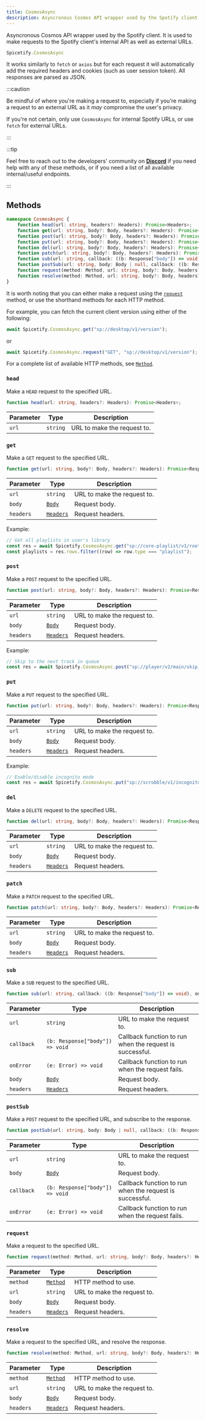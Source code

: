 ```yaml
---
title: CosmosAsync
description: Asyncronous Cosmos API wrapper used by the Spotify client.
---
```


Asyncronous Cosmos API wrapper used by the Spotify client. It is used to make requests to the Spotify client's internal API as well as external URLs.

```ts
Spicetify.CosmosAsync
```

It works similarly to `fetch` or `axios` but for each request it will automatically add the required headers and cookies (such as user session token). All responses are parsed as JSON.

:::caution

Be mindful of where you're making a request to, especially if you're making a request to an external URL as it *may* compromise the user's privacy.

If you're not certain, only use `CosmosAsync` for internal Spotify URLs, or use `fetch` for external URLs.

:::

:::tip

Feel free to reach out to the developers' community on [**Discord**](https://discord.gg/VnevqPp2Rr) if you need help with any of these methods, or if you need a list of all available internal/useful endpoints.

:::

## Methods

```ts
namespace CosmosAsync {
    function head(url: string, headers?: Headers): Promise<Headers>;
    function get(url: string, body?: Body, headers?: Headers): Promise<Response["body"]>;
    function post(url: string, body?: Body, headers?: Headers): Promise<Response["body"]>;
    function put(url: string, body?: Body, headers?: Headers): Promise<Response["body"]>;
    function del(url: string, body?: Body, headers?: Headers): Promise<Response["body"]>;
    function patch(url: string, body?: Body, headers?: Headers): Promise<Response["body"]>;
    function sub(url: string, callback: ((b: Response["body"]) => void), onError?: ((e: Error) => void), body?: Body, headers?: Headers): Promise<Response["body"]>;
    function postSub(url: string, body: Body | null, callback: ((b: Response["body"]) => void), onError?: ((e: Error) => void)): Promise<Response["body"]>;
    function request(method: Method, url: string, body?: Body, headers?: Headers): Promise<Response>;
    function resolve(method: Method, url: string, body?: Body, headers?: Headers): Promise<Response>;
}
```

It is worth noting that you can either make a request using the [`request`](#request) method, or use the shorthand methods for each HTTP method.

For example, you can fetch the current client version using either of the following:

```ts
await Spicetify.CosmosAsync.get("sp://desktop/v1/version");
```

or

```ts
await Spicetify.CosmosAsync.request("GET", "sp://desktop/v1/version");
```

For a complete list of available HTTP methods, see [`Method`](/docs/development/api-wrapper/types/cosmos-async/method).

### `head`

Make a `HEAD` request to the specified URL.

```ts
function head(url: string, headers?: Headers): Promise<Headers>;
```

| Parameter | Type | Description |
| --- | --- | --- |
| `url` | `string` | URL to make the request to. |

### `get`

Make a `GET` request to the specified URL.

```ts
function get(url: string, body?: Body, headers?: Headers): Promise<Response["body"]>;
```

| Parameter | Type | Description |
| --- | --- | --- |
| `url` | `string` | URL to make the request to. |
| `body` | [`Body`](/docs/development/api-wrapper/types/cosmos-async/body) | Request body. |
| `headers` | [`Headers`](/docs/development/api-wrapper/types/cosmos-async/headers) | Request headers. |

Example:

```ts
// Get all playlists in user's library
const res = await Spicetify.CosmosAsync.get("sp://core-playlist/v1/rootlist");
const playlists = res.rows.filter((row) => row.type === "playlist");
```

### `post`

Make a `POST` request to the specified URL.

```ts
function post(url: string, body?: Body, headers?: Headers): Promise<Response["body"]>;
```

| Parameter | Type | Description |
| --- | --- | --- |
| `url` | `string` | URL to make the request to. |
| `body` | [`Body`](/docs/development/api-wrapper/types/cosmos-async/body) | Request body. |
| `headers` | [`Headers`](/docs/development/api-wrapper/types/cosmos-async/headers) | Request headers. |

Example:

```ts
// Skip to the next track in queue
const res = await Spicetify.CosmosAsync.post("sp://player/v2/main/skip_next");
```

### `put`

Make a `PUT` request to the specified URL.

```ts
function put(url: string, body?: Body, headers?: Headers): Promise<Response["body"]>;
```

| Parameter | Type | Description |
| --- | --- | --- |
| `url` | `string` | URL to make the request to. |
| `body` | [`Body`](/docs/development/api-wrapper/types/cosmos-async/body) | Request body. |
| `headers` | [`Headers`](/docs/development/api-wrapper/types/cosmos-async/headers) | Request headers. |

Example:

```ts
// Enable/disable incognito mode
const res = await Spicetify.CosmosAsync.put("sp://scrobble/v1/incognito", { enabled: boolean });
```

### `del`

Make a `DELETE` request to the specified URL.

```ts
function del(url: string, body?: Body, headers?: Headers): Promise<Response["body"]>;
```

| Parameter | Type | Description |
| --- | --- | --- |
| `url` | `string` | URL to make the request to. |
| `body` | [`Body`](/docs/development/api-wrapper/types/cosmos-async/body) | Request body. |
| `headers` | [`Headers`](/docs/development/api-wrapper/types/cosmos-async/headers) | Request headers. |

### `patch`

Make a `PATCH` request to the specified URL.

```ts
function patch(url: string, body?: Body, headers?: Headers): Promise<Response["body"]>;
```

| Parameter | Type | Description |
| --- | --- | --- |
| `url` | `string` | URL to make the request to. |
| `body` | [`Body`](/docs/development/api-wrapper/types/cosmos-async/body) | Request body. |
| `headers` | [`Headers`](/docs/development/api-wrapper/types/cosmos-async/headers) | Request headers. |

### `sub`

Make a `SUB` request to the specified URL.

```ts
function sub(url: string, callback: ((b: Response["body"]) => void), onError?: ((e: Error) => void), body?: Body, headers?: Headers): Promise<Response["body"]>;
```

| Parameter | Type | Description |
| --- | --- | --- |
| `url` | `string` | URL to make the request to. |
| `callback` | `(b: Response["body"]) => void` | Callback function to run when the request is successful. |
| `onError` | `(e: Error) => void` | Callback function to run when the request fails. |
| `body` | [`Body`](/docs/development/api-wrapper/types/cosmos-async/body) | Request body. |
| `headers` | [`Headers`](/docs/development/api-wrapper/types/cosmos-async/headers) | Request headers. |

### `postSub`

Make a `POST` request to the specified URL, and subscribe to the response.

```ts
function postSub(url: string, body: Body | null, callback: ((b: Response["body"]) => void), onError?: ((e: Error) => void)): Promise<Response["body"]>;
```

| Parameter | Type | Description |
| --- | --- | --- |
| `url` | `string` | URL to make the request to. |
| `body` | [`Body`](/docs/development/api-wrapper/types/cosmos-async/body) | Request body. |
| `callback` | `(b: Response["body"]) => void` | Callback function to run when the request is successful. |
| `onError` | `(e: Error) => void` | Callback function to run when the request fails. |

### `request`

Make a request to the specified URL.

```ts
function request(method: Method, url: string, body?: Body, headers?: Headers): Promise<Response>;
```

| Parameter | Type | Description |
| --- | --- | --- |
| `method` | [`Method`](/docs/development/api-wrapper/types/cosmos-async/method) | HTTP method to use. |
| `url` | `string` | URL to make the request to. |
| `body` | [`Body`](/docs/development/api-wrapper/types/cosmos-async/body) | Request body. |
| `headers` | [`Headers`](/docs/development/api-wrapper/types/cosmos-async/headers) | Request headers. |

### `resolve`

Make a request to the specified URL, and resolve the response.

```ts
function resolve(method: Method, url: string, body?: Body, headers?: Headers): Promise<Response>;
```

| Parameter | Type | Description |
| --- | --- | --- |
| `method` | [`Method`](/docs/development/api-wrapper/types/cosmos-async/method) | HTTP method to use. |
| `url` | `string` | URL to make the request to. |
| `body` | [`Body`](/docs/development/api-wrapper/types/cosmos-async/body) | Request body. |
| `headers` | [`Headers`](/docs/development/api-wrapper/types/cosmos-async/headers) | Request headers. |
